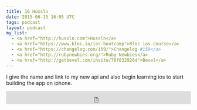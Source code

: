 ```yaml
---
title: 16 Hussln
date: 2015-06-15 16:05 UTC
tags: podcast
layout: podcast
my_list:
  - <a href="http://hussln.com">Hussln</a> 
  - <a href="https://www.bloc.io/ios-bootcamp">Bloc ios course</a> 
  - <a href="https://changelog.com/159/">Changelog #159</a> 
  - <a href="http://rubynewbies.org/">Ruby Newbies</a> 
  - <a href="http://getbevel.com/invite/76f832926d">Bevel</a> 
---
```

I give the name and link to my new api and also begin learning ios to start building the app on iphone.

<iframe frameborder='0' height='36px' scrolling='no' seamless src='https://simplecast.fm/e/13056?style=light' width='100%'></iframe>
